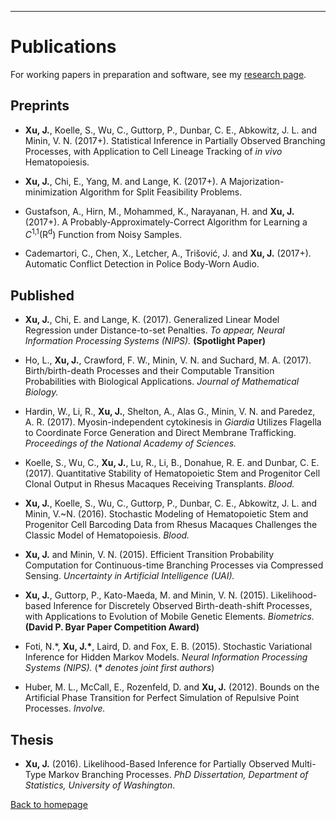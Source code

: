 ---
# [](#header-1)Publications
For working papers in preparation and software, see my [research page](https://jasonxu90.github.io/research.html).


Preprints
-------

* __Xu, J.__, Koelle, S., Wu, C., Guttorp, P., Dunbar, C. E., Abkowitz, J. L. and Minin, V. N.  (2017+). Statistical Inference in Partially Observed Branching Processes, with Application to Cell Lineage Tracking of _in vivo_ Hematopoiesis.

* __Xu, J.__, Chi, E., Yang, M. and Lange, K. (2017+). A Majorization-minimization Algorithm for Split Feasibility Problems.

* Gustafson, A., Hirn, M., Mohammed, K., Narayanan, H. and __Xu, J.__ (2017+). A Probably-Approximately-Correct Algorithm for Learning a _C_<sup>1,1</sup>(R<sup>d</sup>) Function from Noisy Samples.

* Cademartori, C., Chen, X., Letcher, A., Trišović, J. and __Xu, J.__ (2017+). Automatic Conflict Detection in Police Body-Worn Audio.


Published
-------
*  __Xu, J.__, Chi, E. and Lange, K. (2017). Generalized Linear Model Regression under Distance-to-set Penalties. _To appear, Neural Information Processing Systems (NIPS)._  **(Spotlight Paper)**

* Ho, L., __Xu, J.__, Crawford, F. W., Minin, V. N. and Suchard, M. A. (2017).  Birth/birth-death Processes and their Computable Transition Probabilities with Biological Applications. _Journal of Mathematical Biology._  

* Hardin, W., Li, R., __Xu, J.__, Shelton, A., Alas G., Minin, V. N. and Paredez, A. R. (2017).
Myosin-independent cytokinesis in _Giardia_ Utilizes Flagella to Coordinate Force Generation and Direct Membrane Trafficking. _Proceedings of the National Academy of Sciences._

* Koelle, S., Wu, C., __Xu, J.__,  Lu, R., Li, B., Donahue, R. E. and Dunbar, C. E. (2017). Quantitative Stability of Hematopoietic Stem and Progenitor Cell Clonal Output in Rhesus Macaques Receiving Transplants. _Blood._

* __Xu, J.__, Koelle, S., Wu, C., Guttorp, P., Dunbar, C. E., Abkowitz, J. L. and Minin, V.~N. (2016). Stochastic Modeling of Hematopoietic Stem and Progenitor Cell Barcoding Data from Rhesus Macaques Challenges the Classic Model of Hematopoiesis. _Blood._

* __Xu, J.__ and  Minin, V. N. (2015). Efficient Transition Probability Computation for Continuous-time Branching Processes via Compressed Sensing. _Uncertainty in Artificial Intelligence (UAI)._

* __Xu, J.__, Guttorp, P.,  Kato-Maeda, M. and Minin, V. N. (2015). Likelihood-based Inference for Discretely Observed Birth-death-shift Processes, with Applications to Evolution of Mobile Genetic Elements. _Biometrics._ **(David P. Byar Paper Competition Award)**

* Foti, N.\*, __Xu, J.\*__, Laird, D. and Fox, E. B. (2015). Stochastic Variational Inference for Hidden Markov Models. _Neural Information Processing Systems (NIPS)._ (__\*__ _denotes joint first authors_)

* Huber, M. L.,  McCall, E., Rozenfeld, D. and __Xu, J.__ (2012). Bounds on the Artificial Phase Transition for Perfect Simulation of Repulsive Point Processes. _Involve._

Thesis
-------
* __Xu, J.__ (2016). Likelihood-Based Inference for Partially Observed Multi-Type Markov Branching Processes. _PhD Dissertation, Department of Statistics, University of Washington_.


[Back to homepage](./)

